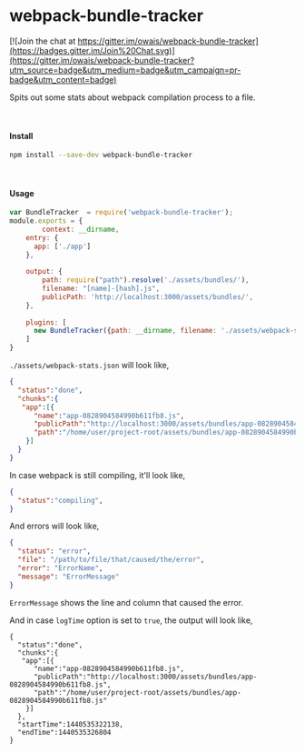 # webpack-bundle-tracker

[![Join the chat at https://gitter.im/owais/webpack-bundle-tracker](https://badges.gitter.im/Join%20Chat.svg)](https://gitter.im/owais/webpack-bundle-tracker?utm_source=badge&utm_medium=badge&utm_campaign=pr-badge&utm_content=badge)


Spits out some stats about webpack compilation process to a file.

<br>

#### Install

```bash
npm install --save-dev webpack-bundle-tracker
```

<br>

#### Usage
```javascript
var BundleTracker  = require('webpack-bundle-tracker');
module.exports = {
        context: __dirname,
    entry: {
      app: ['./app']
    },
    
    output: {
        path: require("path").resolve('./assets/bundles/'),
        filename: "[name]-[hash].js",
        publicPath: 'http://localhost:3000/assets/bundles/',
    },
    
    plugins: [
      new BundleTracker({path: __dirname, filename: './assets/webpack-stats.json'})
    ]
}
```

`./assets/webpack-stats.json` will look like,

```json
{
  "status":"done",
  "chunks":{
   "app":[{
      "name":"app-0828904584990b611fb8.js",
      "publicPath":"http://localhost:3000/assets/bundles/app-0828904584990b611fb8.js",
      "path":"/home/user/project-root/assets/bundles/app-0828904584990b611fb8.js"
    }]
  }
}
```

In case webpack is still compiling, it'll look like,


```json
{
  "status":"compiling",
}
```



And errors will look like,
```json
{
  "status": "error",
  "file": "/path/to/file/that/caused/the/error",
  "error": "ErrorName", 
  "message": "ErrorMessage"
}
```

`ErrorMessage` shows the line and column that caused the error.



And in case `logTime` option is set to `true`, the output will look like,
```
{
  "status":"done",
  "chunks":{
   "app":[{
      "name":"app-0828904584990b611fb8.js",
      "publicPath":"http://localhost:3000/assets/bundles/app-0828904584990b611fb8.js",
      "path":"/home/user/project-root/assets/bundles/app-0828904584990b611fb8.js"
    }]
  },
  "startTime":1440535322138,
  "endTime":1440535326804
}
```
